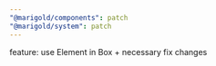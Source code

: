 ```yaml
---
"@marigold/components": patch
"@marigold/system": patch
---
```


feature: use Element in Box + necessary fix changes

